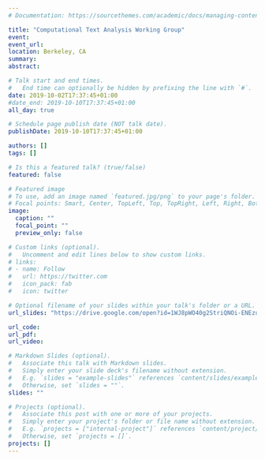 ```yaml
---
# Documentation: https://sourcethemes.com/academic/docs/managing-content/

title: "Computational Text Analysis Working Group"
event:
event_url:
location: Berkeley, CA
summary:
abstract:

# Talk start and end times.
#   End time can optionally be hidden by prefixing the line with `#`.
date: 2019-10-02T17:37:45+01:00
#date_end: 2019-10-10T17:37:45+01:00
all_day: true

# Schedule page publish date (NOT talk date).
publishDate: 2019-10-10T17:37:45+01:00

authors: []
tags: []

# Is this a featured talk? (true/false)
featured: false

# Featured image
# To use, add an image named `featured.jpg/png` to your page's folder. 
# Focal points: Smart, Center, TopLeft, Top, TopRight, Left, Right, BottomLeft, Bottom, BottomRight.
image:
  caption: ""
  focal_point: ""
  preview_only: false

# Custom links (optional).
#   Uncomment and edit lines below to show custom links.
# links:
# - name: Follow
#   url: https://twitter.com
#   icon_pack: fab
#   icon: twitter

# Optional filename of your slides within your talk's folder or a URL.
url_slides: "https://drive.google.com/open?id=1WJ8pWO40g2StriQNOi-ENEzuc_ZJVwHrNxbO0XdLNIQ"

url_code:
url_pdf:
url_video:

# Markdown Slides (optional).
#   Associate this talk with Markdown slides.
#   Simply enter your slide deck's filename without extension.
#   E.g. `slides = "example-slides"` references `content/slides/example-slides.md`.
#   Otherwise, set `slides = ""`.
slides: ""

# Projects (optional).
#   Associate this post with one or more of your projects.
#   Simply enter your project's folder or file name without extension.
#   E.g. `projects = ["internal-project"]` references `content/project/deep-learning/index.md`.
#   Otherwise, set `projects = []`.
projects: []
---
```

